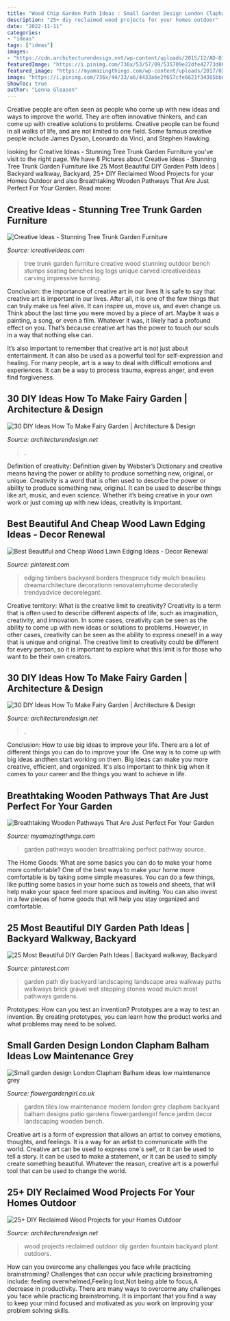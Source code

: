 ```yaml
---
title: "Wood Chip Garden Path Ideas : Small Garden Design London Clapham Balham Ideas Low Maintenance Grey"
description: "25+ diy reclaimed wood projects for your homes outdoor"
date: "2022-11-11"
categories:
- "ideas"
tags: ["ideas"]
images:
- "https://cdn.architecturendesign.net/wp-content/uploads/2015/12/AD-DIY-Ideas-How-To-Make-Fairy-Garden-27.jpg"
featuredImage: "https://i.pinimg.com/736x/53/57/09/535709e22dfe42773d8628d3a7a319b7.jpg"
featured_image: "https://myamazingthings.com/wp-content/uploads/2017/02/garden-pathway-idea25.jpg"
image: "https://i.pinimg.com/736x/44/33/a6/4433a6e2f657cfe6621f34385bbeec61.jpg"
ShowToc: true
author: "Lenna Gleason"
---
```



Creative people are often seen as people who come up with new ideas and ways to improve the world. They are often innovative thinkers, and can come up with creative solutions to problems. Creative people can be found in all walks of life, and are not limited to one field. Some famous creative people include James Dyson, Leonardo da Vinci, and Stephen Hawking.

	

		
looking for Creative Ideas - Stunning Tree Trunk Garden Furniture you've visit to the right page. We have 8 Pictures about Creative Ideas - Stunning Tree Trunk Garden Furniture like 25 Most Beautiful DIY Garden Path Ideas | Backyard walkway, Backyard, 25+ DIY Reclaimed Wood Projects for your Homes Outdoor and also Breathtaking Wooden Pathways That Are Just Perfect For Your Garden. Read more:
		
    
## Creative Ideas - Stunning Tree Trunk Garden Furniture

<img loading=lazy src="http://www.icreativeideas.com/wp-content/uploads/2014/10/Creative-Ideas-Stunning-Tree-Trunk-Garden-Furniture-6.jpg" onerror="this.onerror=null;this.src='https://tse2.mm.bing.net/th?id=OIP.Ny_9jrDU_qWFw5bsf-3rMQHaFj&amp;pid=15.1';" alt="Creative Ideas - Stunning Tree Trunk Garden Furniture">

_Source: icreativeideas.com_

>tree trunk garden furniture creative wood stunning outdoor bench stumps seating benches log logs unique carved icreativeideas carving impressive turning. 

	

Conclusion: the importance of creative art in our lives
It is safe to say that creative art is important in our lives. After all, it is one of the few things that can truly make us feel alive. It can inspire us, move us, and even change us.
Think about the last time you were moved by a piece of art. Maybe it was a painting, a song, or even a film. Whatever it was, it likely had a profound effect on you. That’s because creative art has the power to touch our souls in a way that nothing else can.

It’s also important to remember that creative art is not just about entertainment. It can also be used as a powerful tool for self-expression and healing. For many people, art is a way to deal with difficult emotions and experiences. It can be a way to process trauma, express anger, and even find forgiveness.

    
## 30 DIY Ideas How To Make Fairy Garden | Architecture &amp; Design

<img loading=lazy src="https://cdn.architecturendesign.net/wp-content/uploads/2015/12/AD-DIY-Ideas-How-To-Make-Fairy-Garden-27.jpg" onerror="this.onerror=null;this.src='https://tse1.mm.bing.net/th?id=OIP.ukIya9ov_FKHnaZHspzbVQHaJo&amp;pid=15.1';" alt="30 DIY Ideas How To Make Fairy Garden | Architecture &amp; Design">

_Source: architecturendesign.net_

>. 

	

Definition of creativity: Definition given by Webster’s Dictionary and creative means having the power or ability to produce something new, original, or unique.
Creativity is a word that is often used to describe the power or ability to produce something new, original. It can be used to describe things like art, music, and even science. Whether it’s being creative in your own work or just coming up with new ideas, creativity is important.

    
## Best Beautiful And Cheap Wood Lawn Edging Ideas - Decor Renewal

<img loading=lazy src="https://i.pinimg.com/736x/44/33/a6/4433a6e2f657cfe6621f34385bbeec61.jpg" onerror="this.onerror=null;this.src='https://tse4.mm.bing.net/th?id=OIP.qgLh8cJnG0DgGag3j8qU4AHaMV&amp;pid=15.1';" alt="Best Beautiful and Cheap Wood Lawn Edging Ideas - Decor Renewal">

_Source: pinterest.com_

>edging timbers backyard borders thespruce tidy mulch beaulieu dreamarchitecture decorationn renovatemyhome decoratediy trendyadvice decorelegant. 

	

Creative territory: What is the creative limit to creativity?
Creativity is a term that is often used to describe different aspects of life, such as imagination, creativity, and innovation. In some cases, creativity can be seen as the ability to come up with new ideas or solutions to problems. However, in other cases, creativity can be seen as the ability to express oneself in a way that is unique and original. The creative limit to creativity could be different for every person, so it is important to explore what this limit is for those who want to be their own creators.

    
## 30 DIY Ideas How To Make Fairy Garden | Architecture &amp; Design

<img loading=lazy src="https://cdn.architecturendesign.net/wp-content/uploads/2015/12/AD-DIY-Ideas-How-To-Make-Fairy-Garden-22.jpg" onerror="this.onerror=null;this.src='https://tse2.mm.bing.net/th?id=OIP.uTHVETnjS44hIiFrQlQIEgHaJ3&amp;pid=15.1';" alt="30 DIY Ideas How To Make Fairy Garden | Architecture &amp; Design">

_Source: architecturendesign.net_

>. 

	

Conclusion: How to use big ideas to improve your life.
There are a lot of different things you can do to improve your life. One way is to come up with big ideas andthen start working on them. Big ideas can make you more creative, efficient, and organized. It's also important to think big when it comes to your career and the things you want to achieve in life.

    
## Breathtaking Wooden Pathways That Are Just Perfect For Your Garden

<img loading=lazy src="https://myamazingthings.com/wp-content/uploads/2017/02/garden-pathway-idea25.jpg" onerror="this.onerror=null;this.src='https://tse2.mm.bing.net/th?id=OIP.JC14PJsKORMXsBP8yXpW9AHaJ5&amp;pid=15.1';" alt="Breathtaking Wooden Pathways That Are Just Perfect For Your Garden">

_Source: myamazingthings.com_

>garden pathways wooden breathtaking perfect pathway source. 

	

The Home Goods: What are some basics you can do to make your home more comfortable?
One of the best ways to make your home more comfortable is by taking some simple measures. You can do a few things, like putting some basics in your home such as towels and sheets, that will help make your space feel more spacious and inviting. You can also invest in a few pieces of home goods that will help you stay organized and comfortable.

    
## 25 Most Beautiful DIY Garden Path Ideas | Backyard Walkway, Backyard

<img loading=lazy src="https://i.pinimg.com/736x/53/57/09/535709e22dfe42773d8628d3a7a319b7.jpg" onerror="this.onerror=null;this.src='https://tse4.mm.bing.net/th?id=OIP.tE5lnjfjtQZrLSULcwT1SgHaL2&amp;pid=15.1';" alt="25 Most Beautiful DIY Garden Path Ideas | Backyard walkway, Backyard">

_Source: pinterest.com_

>garden path diy backyard landscaping landscape area walkway paths walkways brick gravel wet stepping stones wood mulch most pathways gardens. 

	

Prototypes: How can you test an invention?
Prototypes are a way to test an invention. By creating prototypes, you can learn how the product works and what problems may need to be solved.

    
## Small Garden Design London Clapham Balham Ideas Low Maintenance Grey

<img loading=lazy src="https://flowergardengirl.co.uk/wp-content/uploads/2014/09/small-garden-design-london-clapham-balham-ideas-low-maintenance-grey-tiles-14.jpg" onerror="this.onerror=null;this.src='https://tse3.mm.bing.net/th?id=OIP.Xb0IA1pGU-OXRV7lOtGvgQHaKY&amp;pid=15.1';" alt="Small garden design London Clapham Balham ideas low maintenance grey">

_Source: flowergardengirl.co.uk_

>garden tiles low maintenance modern london grey clapham backyard balham designs patio gardens flowergardengirl fence jardim decor landscaping wooden bench. 

	

Creative art is a form of expression that allows an artist to convey emotions, thoughts, and feelings. It is a way for an artist to communicate with the world. Creative art can be used to express one's self, or it can be used to tell a story. It can be used to make a statement, or it can be used to simply create something beautiful. Whatever the reason, creative art is a powerful tool that can be used to change the world.

    
## 25+ DIY Reclaimed Wood Projects For Your Homes Outdoor

<img loading=lazy src="http://cdn.architecturendesign.net/wp-content/uploads/2015/05/AD-Outdoor-Reclaimed-Wood-Projects-3.jpg" onerror="this.onerror=null;this.src='https://tse2.mm.bing.net/th?id=OIP.sS1N4pABwpqypH7gg60LEwHaJ4&amp;pid=15.1';" alt="25+ DIY Reclaimed Wood Projects for your Homes Outdoor">

_Source: architecturendesign.net_

>wood projects reclaimed outdoor diy garden fountain backyard plant outdoors. 

	

How can you overcome any challenges you face while practicing brainstroming?
Challenges that can occur while practicing brainstroming include: feeling overwhelmed,Feeling lost,Not being able to focus,A decrease in productivity. There are many ways to overcome any challenges you face while practicing brainstroming. It is important that you find a way to keep your mind focused and motivated as you work on improving your problem solving skills.

